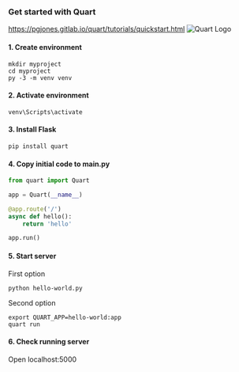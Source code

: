 ### Get started with Quart
https://pgjones.gitlab.io/quart/tutorials/quickstart.html
![Quart Logo](https://pgjones.gitlab.io/quart/_images/logo.png)
#### 1. Create environment
```console
mkdir myproject
cd myproject
py -3 -m venv venv
```

#### 2. Activate environment
```console
venv\Scripts\activate
```

#### 3. Install Flask
```console
pip install quart
```

#### 4. Copy initial code to main.py
```python
from quart import Quart

app = Quart(__name__)

@app.route('/')
async def hello():
    return 'hello'

app.run()
```

#### 5. Start server

First option
```console
python hello-world.py
```

Second option
```console
export QUART_APP=hello-world:app
quart run
```

#### 6. Check running server
Open localhost:5000
